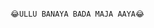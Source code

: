                                                                           😂ULLU BANAYA BADA MAJA AAYA😂
